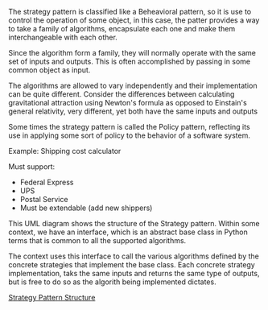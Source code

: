 The strategy pattern is classified like a Beheavioral pattern, so it is use to control the operation of some object, in this case, the patter provides a way to take a family of algorithms, encapsulate each one and make them interchangeable with each other.

Since the algorithm form a family, they will normally operate with the same set of inputs and outputs. This is often accomplished by passing in some common object as input.

The algorithms are allowed to vary independently and their implementation can be quite different. Consider the differences between calculating gravitational attraction using Newton's formula as opposed to Einstain's  general relativity, very different, yet both have the same inputs and outputs

Some times the strategy pattern is called the Policy pattern, reflecting its use in applying some sort of policy to the behavior of a software system.

Example:
Shipping cost calculator

Must support: 
- Federal Express
- UPS
- Postal Service
- Must be extendable (add new shippers)


This UML diagram shows the structure of the Strategy pattern. Within some context, we have an interface, which is an abstract base class in Python terms that is common to all the supported algorithms.

The context uses this interface to call the various algorithms defined by the concrete strategies that implement the base class. Each concrete strategy implementation, taks the same inputs and returns the same type of outputs, but is free to do so as the algorith being implemented dictates.

[Strategy Pattern Structure](StrategyPattern_Structure.png)



